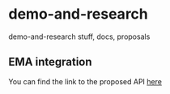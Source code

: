 # demo-and-research
demo-and-research stuff, docs, proposals

## EMA integration
You can find the link to the proposed API [here](https://docs.google.com/document/d/1QHcKkgigi9HrfD-ZLdC6dNiEe_jZ_Q5f/edit?usp=sharing&ouid=104730176923327656197&rtpof=true&sd=true)